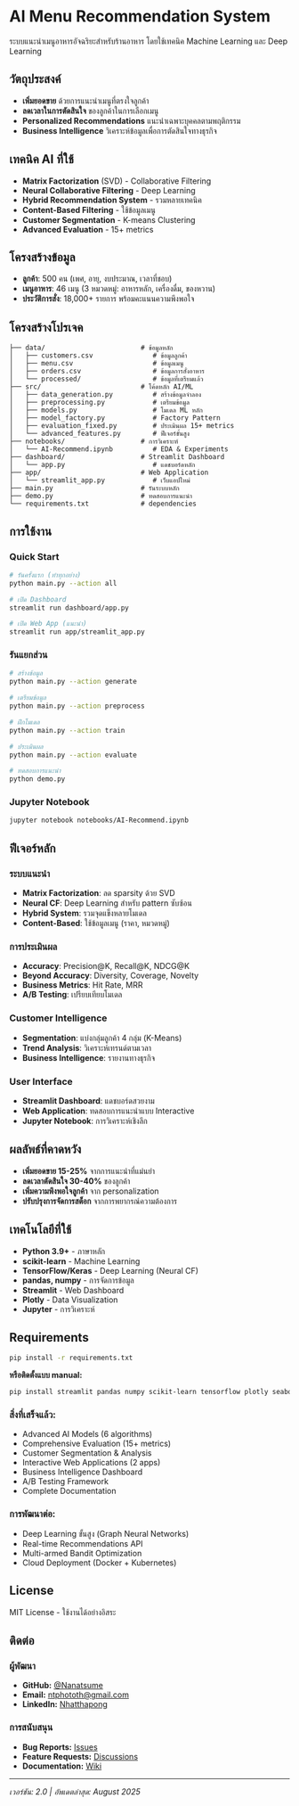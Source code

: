 # AI Menu Recommendation System

ระบบแนะนำเมนูอาหารอัจฉริยะสำหรับร้านอาหาร โดยใช้เทคนิค Machine Learning และ Deep Learning

## วัตถุประสงค์
- **เพิ่มยอดขาย** ด้วยการแนะนำเมนูที่ตรงใจลูกค้า
- **ลดเวลาในการตัดสินใจ** ของลูกค้าในการเลือกเมนู
- **Personalized Recommendations** แนะนำเฉพาะบุคคลตามพฤติกรรม
- **Business Intelligence** วิเคราะห์ข้อมูลเพื่อการตัดสินใจทางธุรกิจ

## เทคนิค AI ที่ใช้
- **Matrix Factorization** (SVD) - Collaborative Filtering
- **Neural Collaborative Filtering** - Deep Learning
- **Hybrid Recommendation System** - รวมหลายเทคนิค
- **Content-Based Filtering** - ใช้ข้อมูลเมนู
- **Customer Segmentation** - K-means Clustering
- **Advanced Evaluation** - 15+ metrics

## โครงสร้างข้อมูล
- **ลูกค้า**: 500 คน (เพศ, อายุ, งบประมาณ, เวลาที่ชอบ)
- **เมนูอาหาร**: 46 เมนู (3 หมวดหมู่: อาหารหลัก, เครื่องดื่ม, ของหวาน)
- **ประวัติการสั่ง**: 18,000+ รายการ พร้อมคะแนนความพึงพอใจ

## โครงสร้างโปรเจค
```
├── data/                        # ข้อมูลหลัก
│   ├── customers.csv               # ข้อมูลลูกค้า
│   ├── menu.csv                    # ข้อมูลเมนู  
│   ├── orders.csv                  # ข้อมูลการสั่งอาหาร
│   └── processed/                  # ข้อมูลที่เตรียมแล้ว
├── src/                         # โค้ดหลัก AI/ML
│   ├── data_generation.py          # สร้างข้อมูลจำลอง
│   ├── preprocessing.py            # เตรียมข้อมูล
│   ├── models.py                   # โมเดล ML หลัก
│   ├── model_factory.py            # Factory Pattern
│   ├── evaluation_fixed.py         # ประเมินผล 15+ metrics
│   └── advanced_features.py        # ฟีเจอร์ขั้นสูง
├── notebooks/                   # การวิเคราะห์
│   └── AI-Recommend.ipynb          # EDA & Experiments
├── dashboard/                   # Streamlit Dashboard
│   └── app.py                      # แดชบอร์ดหลัก
├── app/                         # Web Application  
│   └── streamlit_app.py            # เว็บแอปใหม่
├── main.py                      # รันระบบหลัก
├── demo.py                      # ทดสอบการแนะนำ
└── requirements.txt             # dependencies
```

## การใช้งาน

### Quick Start
```bash
# รันครั้งแรก (ทำทุกอย่าง)
python main.py --action all

# เปิด Dashboard
streamlit run dashboard/app.py

# เปิด Web App (แนะนำ)
streamlit run app/streamlit_app.py
```

### รันแยกส่วน
```bash
# สร้างข้อมูล
python main.py --action generate

# เตรียมข้อมูล
python main.py --action preprocess  

# ฝึกโมเดล
python main.py --action train

# ประเมินผล
python main.py --action evaluate

# ทดสอบการแนะนำ
python demo.py
```

### Jupyter Notebook
```bash
jupyter notebook notebooks/AI-Recommend.ipynb
```

## ฟีเจอร์หลัก

### ระบบแนะนำ
- **Matrix Factorization**: ลด sparsity ด้วย SVD
- **Neural CF**: Deep Learning สำหรับ pattern ซับซ้อน
- **Hybrid System**: รวมจุดแข็งหลายโมเดล
- **Content-Based**: ใช้ข้อมูลเมนู (ราคา, หมวดหมู่)

### การประเมินผล
- **Accuracy**: Precision@K, Recall@K, NDCG@K
- **Beyond Accuracy**: Diversity, Coverage, Novelty
- **Business Metrics**: Hit Rate, MRR
- **A/B Testing**: เปรียบเทียบโมเดล

### Customer Intelligence
- **Segmentation**: แบ่งกลุ่มลูกค้า 4 กลุ่ม (K-Means)
- **Trend Analysis**: วิเคราะห์เทรนด์ตามเวลา
- **Business Intelligence**: รายงานทางธุรกิจ

### User Interface
- **Streamlit Dashboard**: แดชบอร์ดสวยงาม
- **Web Application**: ทดสอบการแนะนำแบบ Interactive
- **Jupyter Notebook**: การวิเคราะห์เชิงลึก

## ผลลัพธ์ที่คาดหวัง
- **เพิ่มยอดขาย 15-25%** จากการแนะนำที่แม่นยำ
- **ลดเวลาตัดสินใจ 30-40%** ของลูกค้า
- **เพิ่มความพึงพอใจลูกค้า** จาก personalization
- **ปรับปรุงการจัดการสต็อก** จากการพยากรณ์ความต้องการ

## เทคโนโลยีที่ใช้
- **Python 3.9+** - ภาษาหลัก
- **scikit-learn** - Machine Learning
- **TensorFlow/Keras** - Deep Learning (Neural CF)
- **pandas, numpy** - การจัดการข้อมูล
- **Streamlit** - Web Dashboard
- **Plotly** - Data Visualization
- **Jupyter** - การวิเคราะห์

## Requirements
```bash
pip install -r requirements.txt
```

**หรือติดตั้งแบบ manual:**
```bash
pip install streamlit pandas numpy scikit-learn tensorflow plotly seaborn matplotlib
```

### สิ่งที่เสร็จแล้ว:
- Advanced AI Models (6 algorithms)
- Comprehensive Evaluation (15+ metrics)  
- Customer Segmentation & Analysis
- Interactive Web Applications (2 apps)
- Business Intelligence Dashboard
- A/B Testing Framework
- Complete Documentation

### การพัฒนาต่อ:
- Deep Learning ขั้นสูง (Graph Neural Networks)
- Real-time Recommendations API
- Multi-armed Bandit Optimization
- Cloud Deployment (Docker + Kubernetes)

## License
MIT License - ใช้งานได้อย่างอิสระ

## ติดต่อ

### **ผู้พัฒนา**
- **GitHub:** [@Nanatsume](https://github.com/Nanatsume)
- **Email:** ntphototh@gmail.com
- **LinkedIn:** [Nhatthapong](https://www.linkedin.com/in/nhatthapong-pukdeeboon-205203369/)

### **การสนับสนุน**
- **Bug Reports:** [Issues](https://github.com/Nanatsume/hr-optimization-system/issues)
- **Feature Requests:** [Discussions](https://github.com/Nanatsume/hr-optimization-system/discussions)
- **Documentation:** [Wiki](https://github.com/Nanatsume/hr-optimization-system/wiki)
---

*เวอร์ชัน: 2.0 | อัพเดตล่าสุด: August 2025*
